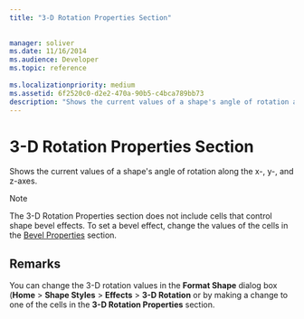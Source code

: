 ```yaml
---
title: "3-D Rotation Properties Section"
 
 
manager: soliver
ms.date: 11/16/2014
ms.audience: Developer
ms.topic: reference
 
ms.localizationpriority: medium
ms.assetid: 6f2520c0-d2e2-470a-90b5-c4bca789bb73
description: "Shows the current values of a shape's angle of rotation along the x-, y-, and z-axes."
---
```


# 3-D Rotation Properties Section

Shows the current values of a shape's angle of rotation along the x-, y-, and z-axes.
  
> [!NOTE]
> The 3-D Rotation Properties section does not include cells that control shape bevel effects. To set a bevel effect, change the values of the cells in the [Bevel Properties](bevel-properties-section.md) section. 
  
## Remarks

You can change the 3-D rotation values in the **Format Shape** dialog box (**Home** > **Shape Styles** > **Effects** > **3-D Rotation** or by making a change to one of the cells in the **3-D Rotation Properties** section. 
  

